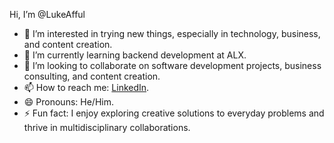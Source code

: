 Hi, I’m @LukeAfful  
- 👀 I’m interested in trying new things, especially in technology, business, and content creation.  
- 🌱 I’m currently learning backend development at ALX.  
- 💞️ I’m looking to collaborate on software development projects, business consulting, and content creation.  
- 📫 How to reach me: [LinkedIn](https://www.linkedin.com/in/emmanuel-afful-17b357178).  
- 😄 Pronouns: He/Him.  
- ⚡ Fun fact: I enjoy exploring creative solutions to everyday problems and thrive in multidisciplinary collaborations.  

<!---
LukeAfful/LukeAfful is a ✨ special ✨ repository because its `README.md` (this file) appears on your GitHub profile.
You can click the Preview link to take a look at your changes.
--->
